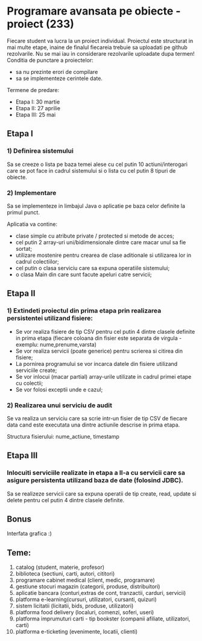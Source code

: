 # Programare avansata pe obiecte - proiect (233)


Fiecare student va lucra la un proiect individual.
Proiectul este structurat in mai multe etape, inaine de finalul fiecareia trebuie sa uploadati pe github rezolvarile. Nu se mai iau in considerare rezolvarile uploadate dupa termen!
Conditia de punctare a proiectelor:
- sa nu prezinte erori de compilare 
- sa se implementeze cerintele date.

Termene de predare:
- Etapa I: 30 martie
- Etapa II: 27 aprilie
- Etapa III: 25 mai

## Etapa I

### 1) Definirea sistemului
Sa se creeze o lista pe baza temei alese cu cel putin 10 actiuni/interogari care se pot face in cadrul sistemului si o lista cu cel putin 8 tipuri de obiecte.

### 2) Implementare
Sa se implementeze in limbajul Java o aplicatie pe baza celor definite la primul punct. 

Aplicatia va contine:
- clase simple cu atribute private / protected si metode de acces;
- cel putin 2 array-uri uni/bidimensionale dintre care macar unul sa fie sortat;
- utilizare mostenire pentru crearea de clase aditionale si utilizarea lor in cadrul colectiilor;
- cel putin o clasa serviciu care sa expuna operatiile sistemului;
- o clasa Main din care sunt facute apeluri catre servicii;

## Etapa II
### 1) Extindeti proiectul din prima etapa prin realizarea persistentei utilizand fisiere:
- Se vor realiza fisiere de tip CSV pentru cel putin 4 dintre clasele definite in prima etapa (fiecare coloana din fisier este separata de virgula - exemplu: nume,prenume,varsta)
- Se vor realiza servicii (poate generice) pentru scrierea si citirea din fisiere;
- La pornirea programului se vor incarca datele din fisiere utilizand serviciile create;
- Se vor inlocui (macar partial) array-urile utilizate in cadrul primei etape cu colectii;
- Se vor folosi exceptii unde e cazul;

### 2) Realizarea unui serviciu de audit
Se va realiza un serviciu care sa scrie intr-un fisier de tip CSV de fiecare data cand este executata una dintre actiunile descrise in prima etapa. 

Structura fisierului: nume_actiune, timestamp

## Etapa III

### Inlocuiti serviciile realizate in etapa a II-a cu servicii care sa asigure persistenta utilizand baza de date (folosind JDBC).

Sa se realizeze servicii care sa expuna operatii de tip create, read, update si delete pentru cel putin 4 dintre clasele definite.

## Bonus
Interfata grafica :)

## Teme:
1) catalog (student, materie, profesor)
2) biblioteca (sectiuni, carti, autori, cititori)
3) programare cabinet medical (client, medic, programare)
4) gestiune stocuri magazin (categorii, produse, distribuitori)
5) aplicatie bancara (conturi,extras de cont, tranzactii, carduri, servicii)
6) platforma e-learning(cursuri, utilizatori, cursanti, quizuri)
7) sistem licitatii (licitatii, bids, produse, utilizatori)
8) platforma food delivery (localuri, comenzi, soferi, useri)
9) platforma imprumuturi carti - tip bookster (companii afiliate, utilizatori, carti)
10) platforma e-ticketing (evenimente, locatii, clienti)

